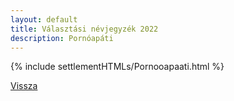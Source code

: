 ```yaml
---
layout: default
title: Választási névjegyzék 2022
description: Pornóapáti
---
```


{% include settlementHTMLs/Pornooapaati.html %}

[Vissza](./)